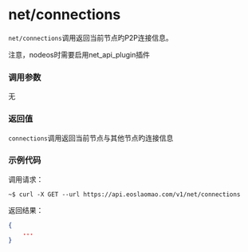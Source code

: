 # net/connections

`net/connections`调用返回当前节点旳P2P连接信息。

注意，nodeos时需要启用net_api_plugin插件

### 调用参数
无

### 返回值
`connections`调用返回当前节点与其他节点旳连接信息

### 示例代码
调用请求：
```shell
~$ curl -X GET --url https://api.eoslaomao.com/v1/net/connections
```

返回结果：
```json
{
    ...
}
```

